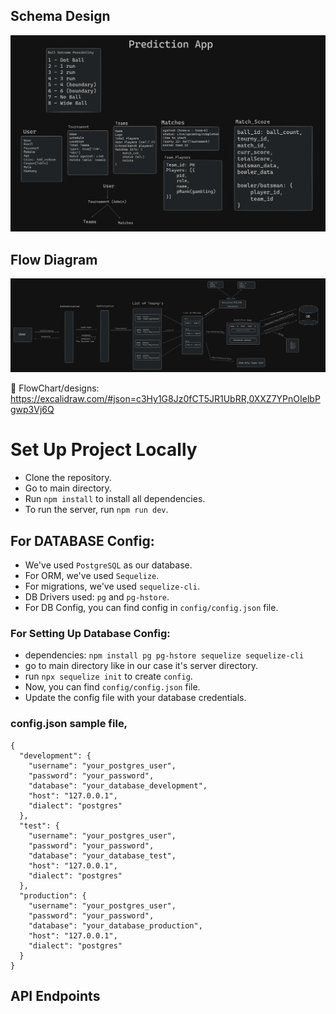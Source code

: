 ## Schema Design
![Schema-Design](./assets/Schema-Chart.png)

## Flow Diagram
![Flow-Diagram](./assets/Flow-Diagram.png)

🔗 FlowChart/designs: https://excalidraw.com/#json=c3Hy1G8Jz0fCT5JR1UbRR,0XXZ7YPnOIelbPgwp3Vj6Q

# Set Up Project Locally

- Clone the repository.
- Go to main directory.
- Run `npm install` to install all dependencies.
- To run the server, run `npm run dev`.

## For DATABASE Config:
- We've used `PostgreSQL` as our database.
- For ORM, we've used `Sequelize`.
- For migrations, we've used `sequelize-cli`.
- DB Drivers used: `pg` and `pg-hstore`.
- For DB Config, you can find config in `config/config.json` file.

### For Setting Up Database Config:
- dependencies: `npm install pg pg-hstore sequelize sequelize-cli`
- go to main directory like in our case it's server directory.
- run `npx sequelize init` to create `config`.
- Now, you can find `config/config.json` file.
- Update the config file with your database credentials.

### config.json sample file,
```
{
  "development": {
    "username": "your_postgres_user",
    "password": "your_password",
    "database": "your_database_development",
    "host": "127.0.0.1",
    "dialect": "postgres"
  },
  "test": {
    "username": "your_postgres_user",
    "password": "your_password",
    "database": "your_database_test",
    "host": "127.0.0.1",
    "dialect": "postgres"
  },
  "production": {
    "username": "your_postgres_user",
    "password": "your_password",
    "database": "your_database_production",
    "host": "127.0.0.1",
    "dialect": "postgres"
  }
}
```

## API Endpoints
